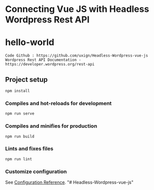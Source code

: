 # Connecting Vue JS with Headless Wordpress Rest API

# hello-world
```
Code Github : https://github.com/uxign/Headless-Wordpress-vue-js
Wordpress Rest API Documentation - https://developer.wordpress.org/rest-api

```
## Project setup
```
npm install
```

### Compiles and hot-reloads for development
```
npm run serve
```

### Compiles and minifies for production
```
npm run build
```

### Lints and fixes files
```
npm run lint
```

### Customize configuration
See [Configuration Reference](https://cli.vuejs.org/config/).
"# Headless-Wordpress-vue-js" 
